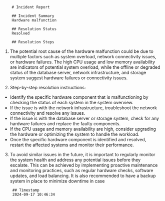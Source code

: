 
        # Incident Report

        ## Incident Summary
        Hardware malfunction

        ## Resolution Status
        Resolved

        ## Resolution Steps
        
1. The potential root cause of the hardware malfunction could be due to multiple factors such as system overload, network connectivity issues, or hardware failures. The high CPU usage and low memory availability are indicators of potential system overload, while the offline or degraded status of the database server, network infrastructure, and storage system suggest hardware failures or connectivity issues.

2. Step-by-step resolution instructions:
- Identify the specific hardware component that is malfunctioning by checking the status of each system in the system overview.
- If the issue is with the network infrastructure, troubleshoot the network connectivity and resolve any issues.
- If the issue is with the database server or storage system, check for any hardware failures and replace the faulty components.
- If the CPU usage and memory availability are high, consider upgrading the hardware or optimizing the system to handle the workload.
- Once the specific hardware component is identified and resolved, restart the affected systems and monitor their performance.

3. To avoid similar issues in the future, it is important to regularly monitor the system health and address any potential issues before they escalate. This can be achieved by implementing proactive maintenance and monitoring practices, such as regular hardware checks, software updates, and load balancing. It is also recommended to have a backup system in place to minimize downtime in case

        ## Timestamp
        2024-09-17 10:46:34
        